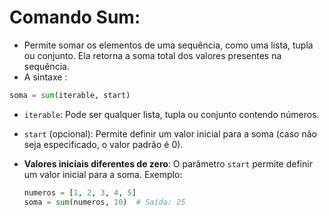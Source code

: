 # Comando Sum:
- Permite somar os elementos de uma sequência, como uma lista, tupla ou conjunto. Ela retorna a soma total dos valores presentes na sequência.
- A sintaxe :

```python
soma = sum(iterable, start)
```

- `iterable`: Pode ser qualquer lista, tupla ou conjunto contendo números.
- `start` (opcional): Permite definir um valor inicial para a soma (caso não seja especificado, o valor padrão é 0).

- **Valores iniciais diferentes de zero**: O parâmetro `start` permite definir um valor inicial para a soma. Exemplo:
   ```python
   numeros = [1, 2, 3, 4, 5]
   soma = sum(numeros, 10)  # Saída: 25
   ```
